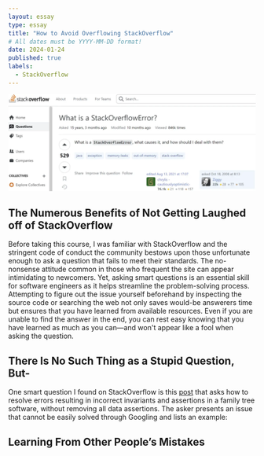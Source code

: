 ```yaml
---
layout: essay
type: essay
title: "How to Avoid Overflowing StackOverflow"
# All dates must be YYYY-MM-DD format!
date: 2024-01-24
published: true
labels:
  - StackOverflow
---
```

<p align="center">
  <img src="../img/what-is-stack-overflow.png" />
</p>

## The Numerous Benefits of Not Getting Laughed off of StackOverflow

  Before taking this course, I was familiar with StackOverflow and the stringent code of conduct the community bestows upon those unfortunate enough to ask a question that fails to meet their standards. The no-nonsense attitude common in those who frequent the site can appear intimidating to newcomers. Yet, asking smart questions is an essential skill for software engineers as it helps streamline the problem-solving process. Attempting to figure out the issue yourself beforehand by inspecting the source code or searching the web not only saves would-be answerers time but ensures that you have learned from available resources. Even if you are unable to find the answer in the end, you can rest easy knowing that you have learned as much as you can—and won't appear like a fool when asking the question.

## There Is No Such Thing as a Stupid Question, But-

  One smart question I found on StackOverflow is this [post](https://stackoverflow.com/questions/6163683/cycles-in-family-tree-software) that asks how to resolve errors resulting in incorrect invariants and assertions in a family tree software, without removing all data assertions. The asker presents an issue that cannot be easily solved through Googling and lists an example: 

## Learning From Other People’s Mistakes 

  
